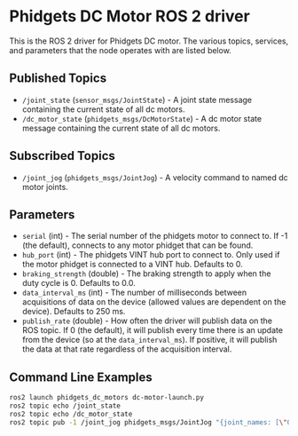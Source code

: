 Phidgets DC Motor ROS 2 driver
==============================

This is the ROS 2 driver for Phidgets DC motor.  The various topics, services, and parameters that the node operates with are listed below.

Published Topics
----------------
* `/joint_state` (`sensor_msgs/JointState`) - A joint state message containing the current state of all dc motors.
* `/dc_motor_state` (`phidgets_msgs/DcMotorState`) - A dc motor state message containing the current state of all dc motors.

Subscribed Topics
-----------------
* `/joint_jog` (`phidgets_msgs/JointJog`) - A velocity command to named dc motor joints.

Parameters
----------
* `serial` (int) - The serial number of the phidgets motor to connect to.  If -1 (the default), connects to any motor phidget that can be found.
* `hub_port` (int) - The phidgets VINT hub port to connect to.  Only used if the motor phidget is connected to a VINT hub.  Defaults to 0.
* `braking_strength` (double) - The braking strength to apply when the duty cycle is 0.  Defaults to 0.0.
* `data_interval_ms` (int) - The number of milliseconds between acquisitions of data on the device (allowed values are dependent on the device).  Defaults to 250 ms.
* `publish_rate` (double) - How often the driver will publish data on the ROS topic.  If 0 (the default), it will publish every time there is an update from the device (so at the `data_interval_ms`).  If positive, it will publish the data at that rate regardless of the acquisition interval.

Command Line Examples
---------------------

```bash
ros2 launch phidgets_dc_motors dc-motor-launch.py
ros2 topic echo /joint_state
ros2 topic echo /dc_motor_state
ros2 topic pub -1 /joint_jog phidgets_msgs/JointJog "{joint_names: [\"0\"], velocities: [0.1]}"
```
